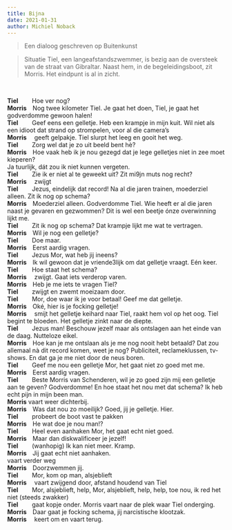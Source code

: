 ```yaml
---
title: Bijna
date: 2021-01-31
author: Michiel Noback
---
```


> Een dialoog geschreven op Buitenkunst


> Situatie
> Tiel, een langeafstandszwemmer, is bezig aan de oversteek van de straat van Gibraltar. Naast hem, in de begeleidingsboot, zit Morris. Het eindpunt is al in zicht.
<br>

**Tiel**&emsp;&emsp;&nbsp;Hoe ver nog?  
**Morris**&emsp;Nog twee kilometer Tiel. Je gaat het doen, Tiel, je gaat het godverdomme gewoon halen!  
**Tiel**&emsp;&nbsp;&emsp;Geef eens een gelletje. Heb een krampje in mijn kuit. Wil niet als een idioot dat strand op strompelen, voor al die camera’s  
**Morris**&emsp; geeft gelpakje. Tiel slurpt het leeg en gooit het weg.  
**Tiel**&emsp;&nbsp;&emsp;Zorg wel dat je zo uit beeld bent hè?  
**Morris**&emsp;Hoe vaak heb ik je nou gezegd dat je lege gelletjes niet in zee moet kieperen?  
Ja tuurlijk, dát zou ik niet kunnen vergeten.  
**Tiel**&emsp;&nbsp;&emsp;Zie ik er niet al te geweekt uit? Zit mi9jn muts nog recht?  
**Morris**&emsp; zwijgt  
**Tiel**&emsp;&nbsp;&emsp;Jezus, eindelijk dat record! Na al die jaren trainen, moederziel alleen. Zit ik nog op schema?  
**Morris**&emsp;Moederziel alleen. Godverdomme Tiel. Wie heeft er al die jaren naast je gevaren en gezwommen? Dit is wel een beetje ónze overwinning lijkt me.  
**Tiel**&emsp;&nbsp;&emsp;Zit ik nog op schema? Dat krampje lijkt me wat te vertragen.  
**Morris**&emsp;Wil je nog een gelletje?  
**Tiel**&emsp;&nbsp;&emsp;Doe maar.  
**Morris**&emsp;Eerst aardig vragen.  
**Tiel**&emsp;&nbsp;&emsp;Jezus Mor, wat heb jij ineens?  
**Morris**&emsp;Ik wil gewoon dat je vriende3lijk om dat gelletje vraagt. Eén keer.  
**Tiel**&emsp;&nbsp;&emsp;Hoe staat het schema?  
**Morris**&emsp; zwijgt. Gaat iets verderop varen.  
**Morris**&emsp;Heb je me iets te vragen Tiel?  
**Tiel**&emsp;&emsp; zwijgt en zwemt moeizaam door.  
**Tiel**&emsp;&nbsp;&emsp;Mor, doe waar ik je voor betaal! Geef me dat gelletje.  
**Morris**&emsp;Oké, hier is je focking gelletje!  
**Morris**&emsp; smijt het gelletje keihard naar Tiel, raakt hem vol op het oog. Tiel begint te bloeden. Het gelletje zinkt naar de diepte.  
**Tiel**&emsp;&nbsp;&emsp;Jezus man! Beschouw jezelf maar als ontslagen aan het einde van de daag. Nutteloze eikel.  
**Morris**&emsp;Hoe kan je me ontslaan als je me nog nooit hebt betaald? Dat zou allemaal nà dit record komen, weet je nog? Publiciteit, reclameklussen, tv-shows. En dat ga je me niet door de neus boren.  
**Tiel**&emsp;&nbsp;&emsp;Geef me nou een gelletje Mor, het gaat niet zo goed met me.  
**Morris**&emsp;Eerst aardig vragen.  
**Tiel**&emsp;&nbsp;&emsp;Beste Morris van Schenderen, wil je zo goed zijn mij een gelletje aan te geven?   Godverdomme! En hoe staat het nou met dat schema? Ik heb echt pijn in mijn been man.  
**Morris** vaart weer dichterbij.  
**Morris**&emsp;Was dat nou zo moeilijk? Goed, jij je gelletje. Hier.  
**Tiel**&emsp;&emsp; probeert de boot vast te pakken  
**Morris**&emsp;He wat doe je nou man!?  
**Tiel**&emsp;&nbsp;&emsp;Heel even aanhaken Mor, het gaat echt niet goed.  
**Morris**&emsp;Maar dan diskwalificeer je jezelf!  
**Tiel**&emsp;&nbsp;&emsp;(wanhopig) Ik kan niet meer. Kramp.  
**Morris**&emsp;Jij gaat echt niet aanhaken.  
vaart verder weg  
**Morris**&emsp;Doorzwemmen jij.  
**Tiel**&emsp;&nbsp;&emsp;Mor, kom op man, alsjeblieft  
**Morris**&emsp; vaart zwijgend door, afstand houdend van Tiel  
**Tiel**&emsp;&nbsp;&emsp;Mor, alsjeblieft, help, Mor, alsjeblieft, help, help, toe nou, ik red het niet   (steeds zwakker)  
**Tiel**&emsp;&emsp; gaat kopje onder. Morris vaart naar de plek waar Tiel onderging.  
**Morris**&emsp;Daar gaat je focking schema, jij narcistische klootzak.  
**Morris**&emsp; keert om en vaart terug.  
